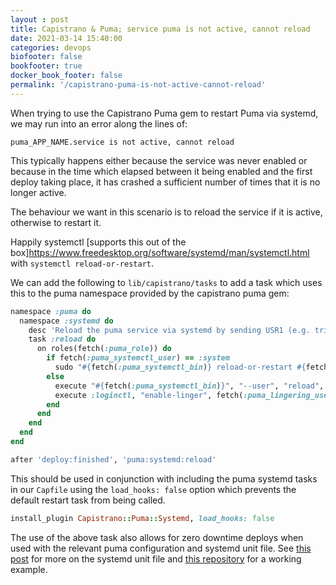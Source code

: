 ```yaml
---
layout : post
title: Capistrano & Puma; service puma is not active, cannot reload
date: 2021-03-14 15:40:00
categories: devops
biofooter: false
bookfooter: true
docker_book_footer: false
permalink: '/capistrano-puma-is-not-active-cannot-reload'
---
```


When trying to use the Capistrano Puma gem to restart Puma via systemd, we may run into an error along the lines of:

```
puma_APP_NAME.service is not active, cannot reload
```

This typically happens either because the service was never enabled or because in the time which elapsed between it being enabled and the first deploy taking place, it has crashed a sufficient number of times that it is no longer active.

The behaviour we want in this scenario is to reload the service if it is active, otherwise to restart it.

Happily systemctl [supports this out of the box]<https://www.freedesktop.org/software/systemd/man/systemctl.html> with `systemctl reload-or-restart`.

We can add the following to `lib/capistrano/tasks` to add a task which uses this to the puma namespace provided by the capistrano puma gem:

```ruby
namespace :puma do
  namespace :systemd do
    desc 'Reload the puma service via systemd by sending USR1 (e.g. trigger a zero downtime deploy)'
    task :reload do
      on roles(fetch(:puma_role)) do
        if fetch(:puma_systemctl_user) == :system
          sudo "#{fetch(:puma_systemctl_bin)} reload-or-restart #{fetch(:puma_service_unit_name)}"
        else
          execute "#{fetch(:puma_systemctl_bin)}", "--user", "reload", fetch(:puma_service_unit_name)
          execute :loginctl, "enable-linger", fetch(:puma_lingering_user) if fetch(:puma_enable_lingering)
        end
      end
    end
  end
end

after 'deploy:finished', 'puma:systemd:reload'
```

This should be used in conjunction with including the puma systemd tasks in our `Capfile` using the `load_hooks: false` option which prevents the default restart task from being called.

```ruby
install_plugin Capistrano::Puma::Systemd, load_hooks: false
```

The use of the above task also allows for zero downtime deploys when used with the relevant puma configuration and systemd unit file. See [this post](/capistrano-puma-neither-valid-executable-nor-absolute-path) for more on the systemd unit file and [this repository](https://github.com/TalkingQuickly/rdra_rails6_example) for a working example.